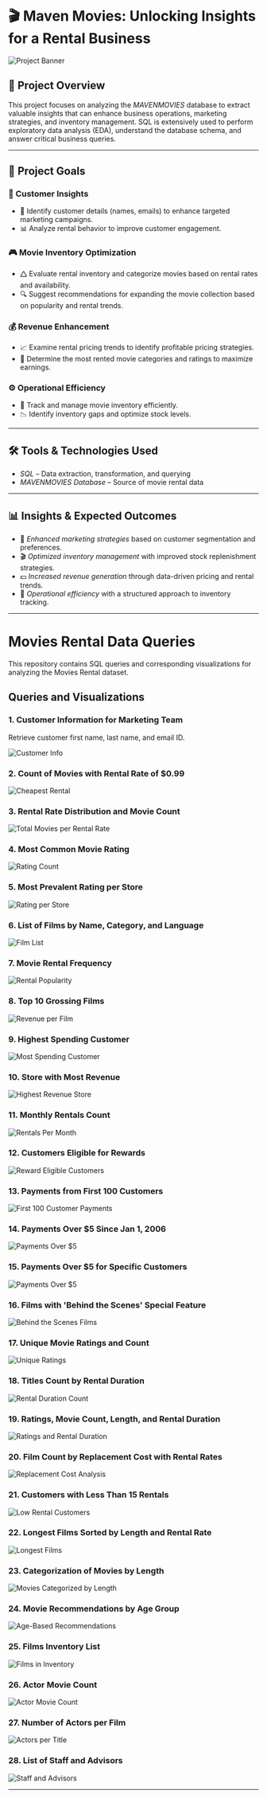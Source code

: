 # 🎬 Maven Movies: Unlocking Insights for a Rental Business

![Project Banner](https://github.com/Sayali821/Mavenmovies/blob/200eb076804152c5e1ba46638a60a3a5d01c34c1/banner.jpg)

## 📌 Project Overview
This project focuses on analyzing the *MAVENMOVIES* database to extract valuable insights that can enhance business operations, marketing strategies, and inventory management. SQL is extensively used to perform exploratory data analysis (EDA), understand the database schema, and answer critical business queries.


---

## 🎯 Project Goals

### 🛒 Customer Insights

- 📌 Identify customer details (names, emails) to enhance targeted marketing campaigns.
- 📊 Analyze rental behavior to improve customer engagement.

### 🎮 Movie Inventory Optimization

- 🛆 Evaluate rental inventory and categorize movies based on rental rates and availability.
- 🔍 Suggest recommendations for expanding the movie collection based on popularity and rental trends.

### 💰 Revenue Enhancement

- 📈 Examine rental pricing trends to identify profitable pricing strategies.
- 🎥 Determine the most rented movie categories and ratings to maximize earnings.

### ⚙️ Operational Efficiency

- 📌 Track and manage movie inventory efficiently.
- 📉 Identify inventory gaps and optimize stock levels.

---

## 🛠️ Tools & Technologies Used
- *SQL* – Data extraction, transformation, and querying
- *MAVENMOVIES Database* – Source of movie rental data

---

## 📊 Insights & Expected Outcomes
- 📢 *Enhanced marketing strategies* based on customer segmentation and preferences.
- 🎬 *Optimized inventory management* with improved stock replenishment strategies.
- 💵 *Increased revenue generation* through data-driven pricing and rental trends.
- 📌 *Operational efficiency* with a structured approach to inventory tracking.

---

# Movies Rental Data Queries

This repository contains SQL queries and corresponding visualizations for analyzing the Movies Rental dataset.

## Queries and Visualizations

### 1. Customer Information for Marketing Team
Retrieve customer first name, last name, and email ID.

![Customer Info](https://github.com/Rohitbujurke/Maven_movies_Rental_DA/blob/main/Code_Output/1.jpeg)

### 2. Count of Movies with Rental Rate of $0.99
![Cheapest Rental](https://github.com/Rohitbujurke/Maven_movies_Rental_DA/blob/main/Code_Output/2.jpeg)

### 3. Rental Rate Distribution and Movie Count
![Total Movies per Rental Rate](https://github.com/Rohitbujurke/Maven_movies_Rental_DA/blob/main/Code_Output/3.jpeg)

### 4. Most Common Movie Rating
![Rating Count](https://github.com/Rohitbujurke/Maven_movies_Rental_DA/blob/main/Code_Output/4.jpeg)

### 5. Most Prevalent Rating per Store
![Rating per Store](https://github.com/Rohitbujurke/Maven_movies_Rental_DA/blob/main/Code_Output/1.jpeg)

### 6. List of Films by Name, Category, and Language
![Film List](https://github.com/Rohitbujurke/Maven_movies_Rental_DA/blob/main/Code_Output/1.jpeg)

### 7. Movie Rental Frequency
![Rental Popularity](https://github.com/Rohitbujurke/Maven_movies_Rental_DA/blob/main/Code_Output/1.jpeg)

### 8. Top 10 Grossing Films
![Revenue per Film](https://github.com/Rohitbujurke/Maven_movies_Rental_DA/blob/main/Code_Output/1.jpe)

### 9. Highest Spending Customer
![Most Spending Customer](https://github.com/Rohitbujurke/Maven_movies_Rental_DA/blob/main/Code_Output/1.jpeg)

### 10. Store with Most Revenue
![Highest Revenue Store](https://github.com/Rohitbujurke/Maven_movies_Rental_DA/blob/main/Code_Output/10.jpeg)

### 11. Monthly Rentals Count
![Rentals Per Month](https://github.com/Rohitbujurke/Maven_movies_Rental_DA/blob/main/Code_Output/11.jpeg)

### 12. Customers Eligible for Rewards
![Reward Eligible Customers](https://github.com/Rohitbujurke/Maven_movies_Rental_DA/blob/main/Code_Output/12.jpeg)

### 13. Payments from First 100 Customers
![First 100 Customer Payments](https://github.com/Rohitbujurke/Maven_movies_Rental_DA/blob/main/Code_Output/13.jpeg)

### 14. Payments Over $5 Since Jan 1, 2006
![Payments Over $5](https://github.com/Rohitbujurke/Maven_movies_Rental_DA/blob/main/Code_Output/14.jpeg)

### 15. Payments Over $5 for Specific Customers
![Payments Over $5](https://github.com/Rohitbujurke/Maven_movies_Rental_DA/blob/main/Code_Output/15.jpeg)

### 16. Films with 'Behind the Scenes' Special Feature
![Behind the Scenes Films](https://github.com/Rohitbujurke/Maven_movies_Rental_DA/blob/main/Code_Output/16.jpeg)

### 17. Unique Movie Ratings and Count
![Unique Ratings](https://github.com/Rohitbujurke/Maven_movies_Rental_DA/blob/main/Code_Output/17.jpeg)

### 18. Titles Count by Rental Duration
![Rental Duration Count](https://github.com/Rohitbujurke/Maven_movies_Rental_DA/blob/main/Code_Output/18.jpeg)

### 19. Ratings, Movie Count, Length, and Rental Duration
![Ratings and Rental Duration](https://github.com/Rohitbujurke/Maven_movies_Rental_DA/blob/main/Code_Output/19.jpeg)

### 20. Film Count by Replacement Cost with Rental Rates
![Replacement Cost Analysis](https://github.com/Rohitbujurke/Maven_movies_Rental_DA/blob/main/Code_Output/20.jpeg)

### 21. Customers with Less Than 15 Rentals
![Low Rental Customers](https://github.com/Rohitbujurke/Maven_movies_Rental_DA/blob/main/Code_Output/21.jpeg)

### 22. Longest Films Sorted by Length and Rental Rate
![Longest Films](https://github.com/Rohitbujurke/Maven_movies_Rental_DA/blob/main/Code_Output/22.jpeg)

### 23. Categorization of Movies by Length
![Movies Categorized by Length](https://github.com/Rohitbujurke/Maven_movies_Rental_DA/blob/main/Code_Output/23.jpeg)

### 24. Movie Recommendations by Age Group
![Age-Based Recommendations](https://github.com/Rohitbujurke/Maven_movies_Rental_DA/blob/main/Code_Output/24.jpeg)

### 25. Films Inventory List
![Films in Inventory](https://github.com/Rohitbujurke/Maven_movies_Rental_DA/blob/main/Code_Output/25.jpeg)

### 26. Actor Movie Count
![Actor Movie Count](https://github.com/Rohitbujurke/Maven_movies_Rental_DA/blob/main/Code_Output/26.jpeg)

### 27. Number of Actors per Film
![Actors per Title](https://github.com/Rohitbujurke/Maven_movies_Rental_DA/blob/main/Code_Output/27.jpeg)

### 28. List of Staff and Advisors
![Staff and Advisors](https://github.com/Rohitbujurke/Maven_movies_Rental_DA/blob/main/Code_Output/28.jpeg)

---
